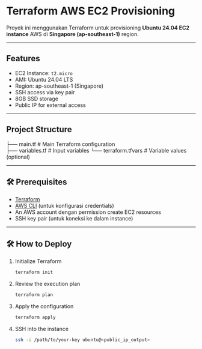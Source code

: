# Terraform AWS EC2 Provisioning

Proyek ini menggunakan Terraform untuk provisioning **Ubuntu 24.04 EC2 instance** AWS di **Singapore (ap-southeast-1)** region.

---

## Features

- EC2 Instance: `t2.micro`
- AMI: Ubuntu 24.04 LTS
- Region: ap-southeast-1 (Singapore)
- SSH access via key pair
- 8GB SSD storage
- Public IP for external access

---

## Project Structure

├── main.tf # Main Terraform configuration  
├── variables.tf # Input variables
└── terraform.tfvars # Variable values (optional)

---

## 🛠 Prerequisites

- [Terraform](https://www.terraform.io/downloads)
- [AWS CLI](https://aws.amazon.com/cli/) (untuk konfigurasi credentials)
- An AWS account dengan permission create EC2 resources
- SSH key pair (untuk koneksi ke dalam instance)

---
## 🛠 How to Deploy

1. Initialize Terraform
	```bash
	terraform init
	```
2. Review the execution plan
	```bash
	terraform plan
	```
3. Apply the configuration
	```bash
	terraform apply
	```
4. SSH into the instance
	```bash
	ssh -i /path/to/your-key ubuntu@<public_ip_output>
	```
